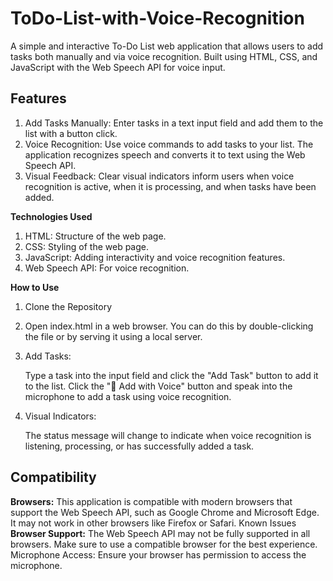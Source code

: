 # ToDo-List-with-Voice-Recognition

A simple and interactive To-Do List web application that allows users to add tasks both manually and via voice recognition. Built using HTML, CSS, and JavaScript with the Web Speech API for voice input.

## Features
1. Add Tasks Manually: Enter tasks in a text input field and add them to the list with a button click.
2. Voice Recognition: Use voice commands to add tasks to your list. The application recognizes speech and converts it to text using the Web Speech API.
3. Visual Feedback: Clear visual indicators inform users when voice recognition is active, when it is processing, and when tasks have been added.

**Technologies Used**

1. HTML: Structure of the web page.
2. CSS: Styling of the web page.
3. JavaScript: Adding interactivity and voice recognition features.
4. Web Speech API: For voice recognition.

**How to Use**

1. Clone the Repository
2. Open index.html in a web browser. You can do this by double-clicking the file or by serving it using a local server.
3. Add Tasks:

   Type a task into the input field and click the "Add Task" button to add it to the list.
    Click the "🎤 Add with Voice" button and speak into the microphone to add a task using voice recognition.

4. Visual Indicators:

    The status message will change to indicate when voice recognition is listening, processing, or has successfully added a task.
   

## **Compatibility**
**Browsers:** This application is compatible with modern browsers that support the Web Speech API, such as Google Chrome and Microsoft Edge. It may not work in other browsers like Firefox or Safari.
Known Issues
**Browser Support:** The Web Speech API may not be fully supported in all browsers. Make sure to use a compatible browser for the best experience.
Microphone Access: Ensure your browser has permission to access the microphone.
